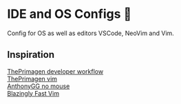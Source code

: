 # IDE and OS Configs :smiling_face_with_three_hearts:

Config for OS as well as editors VSCode, NeoVim and Vim.

## Inspiration

[ThePrimagen developer workflow](https://www.youtube.com/watch?v=bdumjiHabhQ&t=9s&ab_channel=ThePrimeagen)<br>
[ThePrimagen vim](https://www.youtube.com/watch?v=qZO9A5F6BZs&ab_channel=ThePrimeagen)<br>
[AnthonyGG no mouse](https://www.youtube.com/watch?v=GVqT5O9McOc&ab_channel=AnthonyGG)<br>
[Blazingly Fast Vim](https://www.barbarianmeetscoding.com/boost-your-coding-fu-with-vscode-and-vim/moving-blazingly-fast-with-the-core-vim-motions/)<br>
